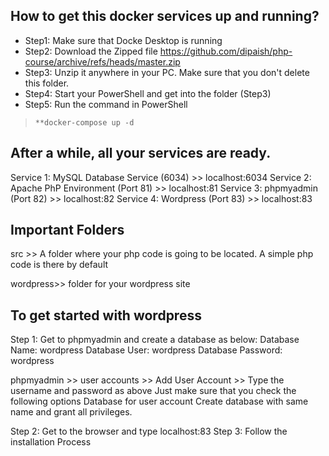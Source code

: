## How to get this docker services up and running? 
- Step1: Make sure that Docke Desktop is running
- Step2: Download the Zipped file https://github.com/dipaish/php-course/archive/refs/heads/master.zip
- Step3: Unzip it anywhere in your PC. Make sure that you don't delete this folder. 
- Step4: Start your PowerShell and get into the folder (Step3)
- Step5: Run the command in PowerShell 
 > ``` **docker-compose up -d ```

## After a while, all your services are ready. 

Service 1: MySQL Database Service (6034) >> localhost:6034
Service 2: Apache PhP Environment (Port 81) >> localhost:81
Service 3: phpmyadmin (Port 82) >> localhost:82
Service 4: Wordpress (Port 83) >> localhost:83

## Important Folders

src >> A folder where your php code is going to be located. 
A simple php code is there by default

wordpress>> folder for your wordpress site

## To get started with wordpress
Step 1: Get to phpmyadmin and create a database as below:
  Database Name: wordpress
  Database User: wordpress
  Database Password: wordpress

phpmyadmin >> user accounts >> Add User Account >> Type the username and password as above
Just make sure that you check the following options
Database for user account
 Create database with same name and grant all privileges.
 
Step 2: Get to the browser and type localhost:83
Step 3: Follow the installation Process




